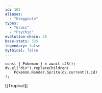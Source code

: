 ```yaml
---
id: 102
aliases:
  - "Exeggcute"
types:
  - "Grass"
  - "Psychic"
evolution-chain: 45
base-stats: 325
legendary: false
mythical: false
---
```

```dataviewjs
const { Pokemon } = await cJS();
dv.el("div").replaceChildren(
	Pokemon.Render.Sprite(dv.current().id)
);
```

[[Tropical]]
